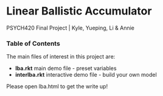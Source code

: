 # Linear Ballistic Accumulator
PSYCH420 Final Project | Kyle, Yueping, Li & Annie

### Table of Contents
The main files of interest in this project are:
* **lba.rkt** main demo file - preset variables
* **interlba.rkt** interactive demo file - build your own model

Please open lba.html to get the write up!
